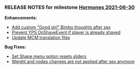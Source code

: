 ### RELEASE NOTES for milestone [Hormones 2021-06-30](https://github.com/SkyrimLL/SkLLmods/milestone/100?closed=1) 
**Enhancements:** 
- [Add custom "Good girl" Bimbo thoughts after sex](https://github.com/SkyrimLL/SkLLmods/issues/1179)
- [Prevent YPS OnShaveEvent if player is already shaved](https://github.com/SkyrimLL/SkLLmods/issues/1177)
- [Update MCM translation files](https://github.com/SkyrimLL/SkLLmods/issues/1165)

**Bug Fixes:** 
- [Set Shape menu option resets sliders](https://github.com/SkyrimLL/SkLLmods/issues/1184)
- [Weight and nodes changes are not applied after sex anymore](https://github.com/SkyrimLL/SkLLmods/issues/1174)

